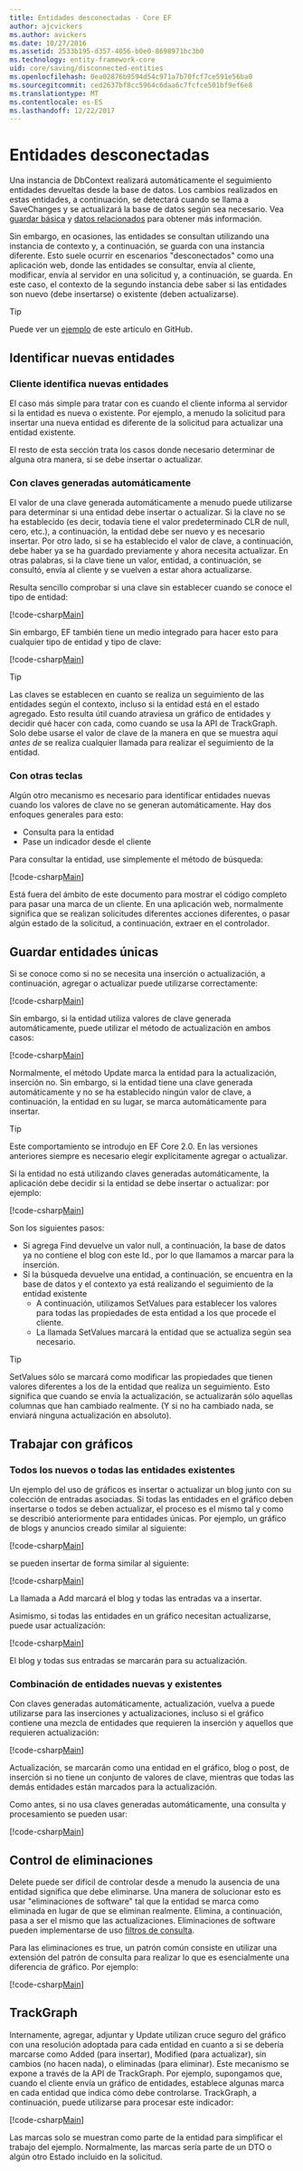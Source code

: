 ```yaml
---
title: Entidades desconectadas - Core EF
author: ajcvickers
ms.author: avickers
ms.date: 10/27/2016
ms.assetid: 2533b195-d357-4056-b0e0-8698971bc3b0
ms.technology: entity-framework-core
uid: core/saving/disconnected-entities
ms.openlocfilehash: 0ea02876b9594d54c971a7b70fcf7ce591e56ba0
ms.sourcegitcommit: ced2637bf8cc5964c6daa6c7fcfce501bf9ef6e8
ms.translationtype: MT
ms.contentlocale: es-ES
ms.lasthandoff: 12/22/2017
---
```

# <a name="disconnected-entities"></a>Entidades desconectadas

Una instancia de DbContext realizará automáticamente el seguimiento entidades devueltas desde la base de datos. Los cambios realizados en estas entidades, a continuación, se detectará cuando se llama a SaveChanges y se actualizará la base de datos según sea necesario. Vea [guardar básica](basic.md) y [datos relacionados](related-data.md) para obtener más información.

Sin embargo, en ocasiones, las entidades se consultan utilizando una instancia de contexto y, a continuación, se guarda con una instancia diferente. Esto suele ocurrir en escenarios "desconectados" como una aplicación web, donde las entidades se consultar, envía al cliente, modificar, envía al servidor en una solicitud y, a continuación, se guarda. En este caso, el contexto de la segundo instancia debe saber si las entidades son nuevo (debe insertarse) o existente (deben actualizarse).

> [!TIP]  
> Puede ver un [ejemplo](https://github.com/aspnet/EntityFramework.Docs/tree/master/samples/core/Saving/Saving/Disconnected/) de este artículo en GitHub.

## <a name="identifying-new-entities"></a>Identificar nuevas entidades

### <a name="client-identifies-new-entities"></a>Cliente identifica nuevas entidades

El caso más simple para tratar con es cuando el cliente informa al servidor si la entidad es nueva o existente. Por ejemplo, a menudo la solicitud para insertar una nueva entidad es diferente de la solicitud para actualizar una entidad existente.

El resto de esta sección trata los casos donde necesario determinar de alguna otra manera, si se debe insertar o actualizar.

### <a name="with-auto-generated-keys"></a>Con claves generadas automáticamente

El valor de una clave generada automáticamente a menudo puede utilizarse para determinar si una entidad debe insertar o actualizar. Si la clave no se ha establecido (es decir, todavía tiene el valor predeterminado CLR de null, cero, etc.), a continuación, la entidad debe ser nuevo y es necesario insertar. Por otro lado, si se ha establecido el valor de clave, a continuación, debe haber ya se ha guardado previamente y ahora necesita actualizar. En otras palabras, si la clave tiene un valor, entidad, a continuación, se consultó, envía al cliente y se vuelven a estar ahora actualizarse.

Resulta sencillo comprobar si una clave sin establecer cuando se conoce el tipo de entidad:

[!code-csharp[Main](../../../samples/core/Saving/Saving/Disconnected/Sample.cs#IsItNewSimple)]

Sin embargo, EF también tiene un medio integrado para hacer esto para cualquier tipo de entidad y tipo de clave:

[!code-csharp[Main](../../../samples/core/Saving/Saving/Disconnected/Sample.cs#IsItNewGeneral)]

> [!TIP]  
> Las claves se establecen en cuanto se realiza un seguimiento de las entidades según el contexto, incluso si la entidad está en el estado agregado. Esto resulta útil cuando atraviesa un gráfico de entidades y decidir qué hacer con cada, como cuando se usa la API de TrackGraph. Solo debe usarse el valor de clave de la manera en que se muestra aquí _antes de_ se realiza cualquier llamada para realizar el seguimiento de la entidad.

### <a name="with-other-keys"></a>Con otras teclas

Algún otro mecanismo es necesario para identificar entidades nuevas cuando los valores de clave no se generan automáticamente. Hay dos enfoques generales para esto:
 * Consulta para la entidad
 * Pase un indicador desde el cliente

Para consultar la entidad, use simplemente el método de búsqueda:

[!code-csharp[Main](../../../samples/core/Saving/Saving/Disconnected/Sample.cs#IsItNewQuery)]

Está fuera del ámbito de este documento para mostrar el código completo para pasar una marca de un cliente. En una aplicación web, normalmente significa que se realizan solicitudes diferentes acciones diferentes, o pasar algún estado de la solicitud, a continuación, extraer en el controlador.

## <a name="saving-single-entities"></a>Guardar entidades únicas

Si se conoce como si no se necesita una inserción o actualización, a continuación, agregar o actualizar puede utilizarse correctamente:

[!code-csharp[Main](../../../samples/core/Saving/Saving/Disconnected/Sample.cs#InsertAndUpdateSingleEntity)]

Sin embargo, si la entidad utiliza valores de clave generada automáticamente, puede utilizar el método de actualización en ambos casos:

[!code-csharp[Main](../../../samples/core/Saving/Saving/Disconnected/Sample.cs#InsertOrUpdateSingleEntity)]

Normalmente, el método Update marca la entidad para la actualización, inserción no. Sin embargo, si la entidad tiene una clave generada automáticamente y no se ha establecido ningún valor de clave, a continuación, la entidad en su lugar, se marca automáticamente para insertar.

> [!TIP]  
> Este comportamiento se introdujo en EF Core 2.0. En las versiones anteriores siempre es necesario elegir explícitamente agregar o actualizar.

Si la entidad no está utilizando claves generadas automáticamente, la aplicación debe decidir si la entidad se debe insertar o actualizar: por ejemplo:

[!code-csharp[Main](../../../samples/core/Saving/Saving/Disconnected/Sample.cs#InsertOrUpdateSingleEntityWithFind)]

Son los siguientes pasos:
* Si agrega Find devuelve un valor null, a continuación, la base de datos ya no contiene el blog con este Id., por lo que llamamos a marcar para la inserción.
* Si la búsqueda devuelve una entidad, a continuación, se encuentra en la base de datos y el contexto ya está realizando el seguimiento de la entidad existente
  * A continuación, utilizamos SetValues para establecer los valores para todas las propiedades de esta entidad a los que procede el cliente.
  * La llamada SetValues marcará la entidad que se actualiza según sea necesario.

> [!TIP]  
> SetValues sólo se marcará como modificar las propiedades que tienen valores diferentes a los de la entidad que realiza un seguimiento. Esto significa que cuando se envía la actualización, se actualizarán sólo aquellas columnas que han cambiado realmente. (Y si no ha cambiado nada, se enviará ninguna actualización en absoluto).

## <a name="working-with-graphs"></a>Trabajar con gráficos

### <a name="all-newall-existing-entities"></a>Todos los nuevos o todas las entidades existentes

Un ejemplo del uso de gráficos es insertar o actualizar un blog junto con su colección de entradas asociadas. Si todas las entidades en el gráfico deben insertarse o todos se deben actualizar, el proceso es el mismo tal y como se describió anteriormente para entidades únicas. Por ejemplo, un gráfico de blogs y anuncios creado similar al siguiente:

[!code-csharp[Main](../../../samples/core/Saving/Saving/Disconnected/Sample.cs#CreateBlogAndPosts)]

se pueden insertar de forma similar al siguiente:

[!code-csharp[Main](../../../samples/core/Saving/Saving/Disconnected/Sample.cs#InsertGraph)]

La llamada a Add marcará el blog y todas las entradas va a insertar.

Asimismo, si todas las entidades en un gráfico necesitan actualizarse, puede usar actualización:

[!code-csharp[Main](../../../samples/core/Saving/Saving/Disconnected/Sample.cs#UpdateGraph)]

El blog y todas sus entradas se marcarán para su actualización.

### <a name="mix-of-new-and-existing-entities"></a>Combinación de entidades nuevas y existentes

Con claves generadas automáticamente, actualización, vuelva a puede utilizarse para las inserciones y actualizaciones, incluso si el gráfico contiene una mezcla de entidades que requieren la inserción y aquellos que requieren actualización:

[!code-csharp[Main](../../../samples/core/Saving/Saving/Disconnected/Sample.cs#InsertOrUpdateGraph)]

Actualización, se marcarán como una entidad en el gráfico, blog o post, de inserción si no tiene un conjunto de valores de clave, mientras que todas las demás entidades están marcados para la actualización.

Como antes, si no usa claves generadas automáticamente, una consulta y procesamiento se pueden usar:

[!code-csharp[Main](../../../samples/core/Saving/Saving/Disconnected/Sample.cs#InsertOrUpdateGraphWithFind)]

## <a name="handling-deletes"></a>Control de eliminaciones

Delete puede ser difícil de controlar desde a menudo la ausencia de una entidad significa que debe eliminarse. Una manera de solucionar esto es usar "eliminaciones de software" tal que la entidad se marca como eliminada en lugar de que se eliminan realmente. Elimina, a continuación, pasa a ser el mismo que las actualizaciones. Eliminaciones de software pueden implementarse de uso [filtros de consulta](xref:core/querying/filters).

Para las eliminaciones es true, un patrón común consiste en utilizar una extensión del patrón de consulta para realizar lo que es esencialmente una diferencia de gráfico. Por ejemplo:

[!code-csharp[Main](../../../samples/core/Saving/Saving/Disconnected/Sample.cs#InsertUpdateOrDeleteGraphWithFind)]

## <a name="trackgraph"></a>TrackGraph

Internamente, agregar, adjuntar y Update utilizan cruce seguro del gráfico con una resolución adoptada para cada entidad en cuanto a si se debería marcarse como Added (para insertar), Modified (para actualizar), sin cambios (no hacen nada), o eliminadas (para eliminar). Este mecanismo se expone a través de la API de TrackGraph. Por ejemplo, supongamos que, cuando el cliente envía un gráfico de entidades, establece algunas marca en cada entidad que indica cómo debe controlarse. TrackGraph, a continuación, puede utilizarse para procesar este indicador:

[!code-csharp[Main](../../../samples/core/Saving/Saving/Disconnected/Sample.cs#TrackGraph)]

Las marcas solo se muestran como parte de la entidad para simplificar el trabajo del ejemplo. Normalmente, las marcas sería parte de un DTO o algún otro Estado incluido en la solicitud.
